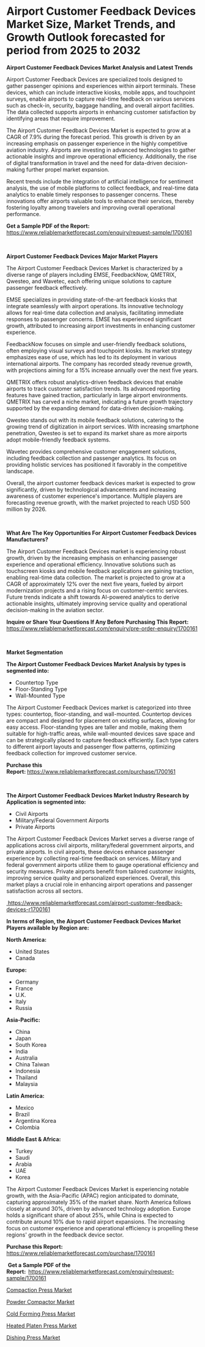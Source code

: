 <p><h1>Airport Customer Feedback Devices Market Size, Market Trends, and Growth Outlook forecasted for period from 2025 to 2032</h1></p><p><strong>Airport Customer Feedback Devices Market Analysis and Latest Trends</strong></p>
<p><p>Airport Customer Feedback Devices are specialized tools designed to gather passenger opinions and experiences within airport terminals. These devices, which can include interactive kiosks, mobile apps, and touchpoint surveys, enable airports to capture real-time feedback on various services such as check-in, security, baggage handling, and overall airport facilities. The data collected supports airports in enhancing customer satisfaction by identifying areas that require improvement.</p><p>The Airport Customer Feedback Devices Market is expected to grow at a CAGR of 7.9% during the forecast period. This growth is driven by an increasing emphasis on passenger experience in the highly competitive aviation industry. Airports are investing in advanced technologies to gather actionable insights and improve operational efficiency. Additionally, the rise of digital transformation in travel and the need for data-driven decision-making further propel market expansion. </p><p>Recent trends include the integration of artificial intelligence for sentiment analysis, the use of mobile platforms to collect feedback, and real-time data analytics to enable timely responses to passenger concerns. These innovations offer airports valuable tools to enhance their services, thereby fostering loyalty among travelers and improving overall operational performance.</p></p>
<p><strong>Get a Sample PDF of the Report:&nbsp;</strong> <a href="https://www.reliablemarketforecast.com/enquiry/request-sample/1700161?utm_campaign=3521&utm_medium=2&utm_source=Github&utm_content=ia&utm_term=27032025&utm_id=airport-customer-feedback-devices">https://www.reliablemarketforecast.com/enquiry/request-sample/1700161</a></p>
<p>&nbsp;</p>
<p><strong>Airport Customer Feedback Devices Major Market Players</strong></p>
<p><p>The Airport Customer Feedback Devices Market is characterized by a diverse range of players including EMSE, FeedbackNow, QMETRIX, Qwesteo, and Wavetec, each offering unique solutions to capture passenger feedback effectively.</p><p>EMSE specializes in providing state-of-the-art feedback kiosks that integrate seamlessly with airport operations. Its innovative technology allows for real-time data collection and analysis, facilitating immediate responses to passenger concerns. EMSE has experienced significant growth, attributed to increasing airport investments in enhancing customer experience.</p><p>FeedbackNow focuses on simple and user-friendly feedback solutions, often employing visual surveys and touchpoint kiosks. Its market strategy emphasizes ease of use, which has led to its deployment in various international airports. The company has recorded steady revenue growth, with projections aiming for a 15% increase annually over the next five years.</p><p>QMETRIX offers robust analytics-driven feedback devices that enable airports to track customer satisfaction trends. Its advanced reporting features have gained traction, particularly in large airport environments. QMETRIX has carved a niche market, indicating a future growth trajectory supported by the expanding demand for data-driven decision-making.</p><p>Qwesteo stands out with its mobile feedback solutions, catering to the growing trend of digitization in airport services. With increasing smartphone penetration, Qwesteo is set to expand its market share as more airports adopt mobile-friendly feedback systems.</p><p>Wavetec provides comprehensive customer engagement solutions, including feedback collection and passenger analytics. Its focus on providing holistic services has positioned it favorably in the competitive landscape.</p><p>Overall, the airport customer feedback devices market is expected to grow significantly, driven by technological advancements and increasing awareness of customer experience's importance. Multiple players are forecasting revenue growth, with the market projected to reach USD 500 million by 2026.</p></p>
<p>&nbsp;</p>
<p><strong>What Are The Key Opportunities For Airport Customer Feedback Devices Manufacturers?</strong></p>
<p><p>The Airport Customer Feedback Devices market is experiencing robust growth, driven by the increasing emphasis on enhancing passenger experience and operational efficiency. Innovative solutions such as touchscreen kiosks and mobile feedback applications are gaining traction, enabling real-time data collection. The market is projected to grow at a CAGR of approximately 12% over the next five years, fueled by airport modernization projects and a rising focus on customer-centric services. Future trends indicate a shift towards AI-powered analytics to derive actionable insights, ultimately improving service quality and operational decision-making in the aviation sector.</p></p>
<p><strong>Inquire or Share Your Questions If Any Before Purchasing This Report:</strong> <a href="https://www.reliablemarketforecast.com/enquiry/pre-order-enquiry/1700161?utm_campaign=3521&utm_medium=2&utm_source=Github&utm_content=ia&utm_term=27032025&utm_id=airport-customer-feedback-devices">https://www.reliablemarketforecast.com/enquiry/pre-order-enquiry/1700161</a></p>
<p>&nbsp;</p>
<p><strong>Market Segmentation</strong></p>
<p><strong>The Airport Customer Feedback Devices Market Analysis by types is segmented into:</strong></p>
<p><ul><li>Countertop Type</li><li>Floor-Standing Type</li><li>Wall-Mounted Type</li></ul></p>
<p><p>The Airport Customer Feedback Devices market is categorized into three types: countertop, floor-standing, and wall-mounted. Countertop devices are compact and designed for placement on existing surfaces, allowing for easy access. Floor-standing types are taller and mobile, making them suitable for high-traffic areas, while wall-mounted devices save space and can be strategically placed to capture feedback efficiently. Each type caters to different airport layouts and passenger flow patterns, optimizing feedback collection for improved customer service.</p></p>
<p><strong>Purchase this Report:&nbsp;</strong><a href="https://www.reliablemarketforecast.com/purchase/1700161?utm_campaign=3521&utm_medium=2&utm_source=Github&utm_content=ia&utm_term=27032025&utm_id=airport-customer-feedback-devices">https://www.reliablemarketforecast.com/purchase/1700161</a></p>
<p>&nbsp;</p>
<p><strong>The Airport Customer Feedback Devices Market Industry Research by Application is segmented into:</strong></p>
<p><ul><li>Civil Airports</li><li>Military/Federal Government Airports</li><li>Private Airports</li></ul></p>
<p><p>The Airport Customer Feedback Devices Market serves a diverse range of applications across civil airports, military/federal government airports, and private airports. In civil airports, these devices enhance passenger experience by collecting real-time feedback on services. Military and federal government airports utilize them to gauge operational efficiency and security measures. Private airports benefit from tailored customer insights, improving service quality and personalized experiences. Overall, this market plays a crucial role in enhancing airport operations and passenger satisfaction across all sectors.</p></p>
<p><a href="https://www.reliablemarketforecast.com/airport-customer-feedback-devices-r1700161?utm_campaign=3521&utm_medium=2&utm_source=Github&utm_content=ia&utm_term=27032025&utm_id=airport-customer-feedback-devices">&nbsp;https://www.reliablemarketforecast.com/airport-customer-feedback-devices-r1700161</a></p>
<p><strong>In terms of Region, the Airport Customer Feedback Devices Market Players available by Region are:</strong></p>
<p>
    <p> <strong> North America: </strong>
        <ul>
            <li>United States</li>
            <li>Canada</li>
        </ul>
        </p> 
    <p> <strong> Europe: </strong>
        <ul>
            <li>Germany</li>
            <li>France</li>
            <li>U.K.</li>
            <li>Italy</li>
            <li>Russia</li>
        </ul>
        </p> 
    <p> <strong> Asia-Pacific: </strong>
        <ul>
            <li>China</li>
            <li>Japan</li>
            <li>South Korea</li>
            <li>India</li>
            <li>Australia</li>
            <li>China Taiwan</li>
            <li>Indonesia</li>
            <li>Thailand</li>
            <li>Malaysia</li>
        </ul>
        </p> 
    <p> <strong> Latin America: </strong>
        <ul>
            <li>Mexico</li>
            <li>Brazil</li>
            <li>Argentina Korea</li>
            <li>Colombia</li>
        </ul>
        </p> 
    <p> <strong> Middle East & Africa: </strong>
        <ul>
            <li>Turkey</li>
            <li>Saudi</li>
            <li>Arabia</li>
            <li>UAE</li>
            <li>Korea</li>
        </ul>
    </p>
    </p>
<p><p>The Airport Customer Feedback Devices Market is experiencing notable growth, with the Asia-Pacific (APAC) region anticipated to dominate, capturing approximately 35% of the market share. North America follows closely at around 30%, driven by advanced technology adoption. Europe holds a significant share of about 25%, while China is expected to contribute around 10% due to rapid airport expansions. The increasing focus on customer experience and operational efficiency is propelling these regions' growth in the feedback device sector.</p></p>
<p><strong>Purchase this Report: </strong><a href="https://www.reliablemarketforecast.com/purchase/1700161?utm_campaign=3521&utm_medium=2&utm_source=Github&utm_content=ia&utm_term=27032025&utm_id=airport-customer-feedback-devices">https://www.reliablemarketforecast.com/purchase/1700161</a></p>
<p>&nbsp;<strong>Get a Sample PDF of the Report:&nbsp;&nbsp;</strong><a href="https://www.reliablemarketforecast.com/enquiry/request-sample/1700161?utm_campaign=3521&utm_medium=2&utm_source=Github&utm_content=ia&utm_term=27032025&utm_id=airport-customer-feedback-devices">https://www.reliablemarketforecast.com/enquiry/request-sample/1700161</a></p>
<p><strong></strong></p>
<p><p><a href="https://www.linkedin.com/pulse/according-market-research-compaction-press-size-growing-cagr-qjlff?utm_campaign=3521&utm_medium=2&utm_source=Github&utm_content=ia&utm_term=27032025&utm_id=airport-customer-feedback-devices">Compaction Press Market</a></p><p><a href="https://www.linkedin.com/pulse/powder-compactor-market-size-forecast-2025-2032-cagr-5-insights-xjm2f?utm_campaign=3521&utm_medium=2&utm_source=Github&utm_content=ia&utm_term=27032025&utm_id=airport-customer-feedback-devices">Powder Compactor Market</a></p><p><a href="https://www.linkedin.com/pulse/global-cold-forming-press-market-trends-insights-growth-opportunities-bvmmf?utm_campaign=3521&utm_medium=2&utm_source=Github&utm_content=ia&utm_term=27032025&utm_id=airport-customer-feedback-devices">Cold Forming Press Market</a></p><p><a href="https://www.linkedin.com/pulse/heated-platen-press-market-overview-forecast-2025-2032-hlk4e?utm_campaign=3521&utm_medium=2&utm_source=Github&utm_content=ia&utm_term=27032025&utm_id=airport-customer-feedback-devices">Heated Platen Press Market</a></p><p><a href="https://www.linkedin.com/pulse/growth-opportunities-dishing-press-market-industry-dynamics-uomcf?utm_campaign=3521&utm_medium=2&utm_source=Github&utm_content=ia&utm_term=27032025&utm_id=airport-customer-feedback-devices">Dishing Press Market</a></p></p>